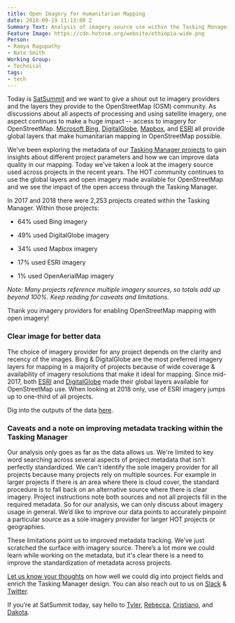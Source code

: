 ```yaml
---
title: Open Imagery for Humanitarian Mapping
date: 2018-09-19 11:13:00 Z
Summary Text: Analysis of imagery source use within the Tasking Manager
Feature Image: https://cdn.hotosm.org/website/ethiopia-wide.png
Person:
- Ramya Ragupathy
- Nate Smith
Working Group:
- Technical
tags:
- tech
---
```


Today is [SatSummit](https://2018.satsummit.io/) and we want to give a shout out to imagery providers and the layers they provide to the OpenStreetMap (OSM) community. As discussions about all aspects of processing and using satellite imagery, one aspect continues to make a huge impact -- access to imagery for OpenStreetMap. [Microsoft Bing](https://www.bing.com/maps), [DigitalGlobe](https://www.digitalglobe.com/), [Mapbox](http://mapbox.com), and [ESRI](https://www.esri.com) all provide global layers that make humanitarian mapping in OpenStreetMap possible.

We’ve been exploring the metadata of our [Tasking Manager projects](https://tasks.hotosm.org/contribute?difficulty=ALL) to gain insights about different project parameters and how we can improve data quality in our mapping. Today we've taken a look at the imagery source used across projects in the recent years. The HOT community continues to use the global layers and open imagery made available for OpenStreetMap and we see the impact of the open access through the Tasking Manager.

In 2017 and 2018 there were 2,253 projects created within the Tasking Manager. Within those projects:

* 64% used Bing imagery

* 49% used DigitalGlobe imagery

* 34% used Mapbox imagery

* 17% used ESRI imagery

* 1% used OpenAerialMap imagery

*Note: Many projects reference multiple imagery sources, so totals add up beyond 100%. Keep reading for caveats and limitations.*

Thank you imagery providers for enabling OpenStreetMap mapping with open imagery!

### Clear image for better data

The choice of imagery provider for any project depends on the clarity and recency of the images. Bing & DigitalGlobe are the most preferred imagery layers for mapping in a majority of projects because of wide coverage & availability of imagery resolutions that make it ideal for mapping. Since mid-2017, both [ESRI](https://www.esri.com/arcgis-blog/products/arcgis-hub/constituent-engagement/esri-world-imagery-in-openstreetmap/) and [DigitalGlobe](http://blog.digitalglobe.com/news/digitalglobe-satellite-imagery-launch-for-openstreetmap/) made their global layers available for OpenStreetMap use. When looking at 2018 only, use of ESRI imagery jumps up to one-third of all projects.

Dig into the outputs of the data [here](https://docs.google.com/spreadsheets/d/1D1VRwJODtjrkTSGMc_nO2CzK9KZuDWhk2_YlSs_IKHE/edit#gid=0).

### Caveats and a note on improving metadata tracking within the Tasking Manager

Our analysis only goes as far as the data allows us. We're limited to key word searching across several aspects of project metadata that isn't perfectly standardized. We can't identify the sole imagery provider for all projects because many projects rely on multiple sources. For example in larger projects if there is an area where there is cloud cover, the standard procedure is to fall back on an alternative source where there is clear imagery. Project instructions note both sources and not all projects fill in the required metadata. So for our analysis, we can only discuss about imagery usage in general. We’d like to improve our data points to accurately pinpoint a particular source as a sole imagery provider for larger HOT projects or geographies.

These limitations point us to improved metadata tracking. We’ve just scratched the surface with imagery source. There’s a lot more we could learn while working on the metadata, but it's clear there is a need to improve the standardization of metadata across projects.

[Let us know your thoughts](https://github.com/hotosm/tasking-manager) on how well we could dig into project fields and enrich the Tasking Manager design. You can also reach out to us on [Slack](https://slack.hotosm.org/) & [Twitter](https://twitter.com/hotosm).

If you’re at SatSummit today, say hello to [Tyler](https://www.hotosm.org/people/tyler-radford/), [Rebecca](https://www.hotosm.org/people/rebecca-firth/), [Cristiano](https://www.hotosm.org/people/cristiano-giovando/), and [Dakota](https://www.hotosm.org/people/dakota-benjamin/).